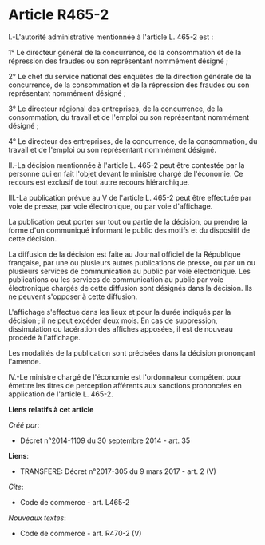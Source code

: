 # Article R465-2

I.-L'autorité administrative mentionnée à l'article L. 465-2 est : 

1° Le directeur général de la concurrence, de la consommation et de la répression des fraudes ou son représentant nommément
désigné ; 

2° Le chef du service national des enquêtes de la direction générale de la concurrence, de la consommation et de la
répression des fraudes ou son représentant nommément désigné ; 

3° Le directeur régional des entreprises, de la concurrence, de la consommation, du travail et de l'emploi ou son
représentant nommément désigné ; 

4° Le directeur des entreprises, de la concurrence, de la consommation, du travail et de l'emploi ou son représentant
nommément désigné. 

II.-La décision mentionnée à l'article L. 465-2 peut être contestée par la personne qui en fait l'objet devant le ministre
chargé de l'économie. Ce recours est exclusif de tout autre recours hiérarchique. 

III.-La publication prévue au V de l'article L. 465-2 peut être effectuée par voie de presse, par voie électronique, ou par
voie d'affichage. 

La publication peut porter sur tout ou partie de la décision, ou prendre la forme d'un communiqué informant le public des
motifs et du dispositif de cette décision. 

La diffusion de la décision est faite au Journal officiel de la République française, par une ou plusieurs autres
publications de presse, ou par un ou plusieurs services de communication au public par voie électronique. Les publications ou
les services de communication au public par voie électronique chargés de cette diffusion sont désignés dans la décision. Ils
ne peuvent s'opposer à cette diffusion. 

L'affichage s'effectue dans les lieux et pour la durée indiqués par la décision ; il ne peut excéder deux mois. En cas de
suppression, dissimulation ou lacération des affiches apposées, il est de nouveau procédé à l'affichage. 

Les modalités de la publication sont précisées dans la décision prononçant l'amende. 

IV.-Le ministre chargé de l'économie est l'ordonnateur compétent pour émettre les titres de perception afférents aux
sanctions prononcées en application de l'article L. 465-2.

**Liens relatifs à cet article**

_Créé par_:

  - Décret n°2014-1109 du 30 septembre 2014 - art. 35

**Liens**:

  - TRANSFERE: Décret n°2017-305 du 9 mars 2017 - art. 2 (V)

_Cite_:

  - Code de commerce - art. L465-2

_Nouveaux textes_:

  - Code de commerce - art. R470-2 (V)
